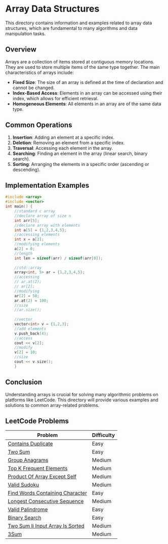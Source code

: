 # Array Data Structures

This directory contains information and examples related to array data structures, which are fundamental to many algorithms and data manipulation tasks.

## Overview

Arrays are a collection of items stored at contiguous memory locations. They are used to store multiple items of the same type together. The main characteristics of arrays include:

- **Fixed Size**: The size of an array is defined at the time of declaration and cannot be changed.
- **Index-Based Access**: Elements in an array can be accessed using their index, which allows for efficient retrieval.
- **Homogeneous Elements**: All elements in an array are of the same data type.

## Common Operations

1. **Insertion**: Adding an element at a specific index.
2. **Deletion**: Removing an element from a specific index.
3. **Traversal**: Accessing each element in the array.
4. **Searching**: Finding an element in the array (linear search, binary search).
5. **Sorting**: Arranging the elements in a specific order (ascending or descending).

## Implementation Examples

```cpp
#include <array> 
#include <vector>
int main() {
    //standard c array
    //declare array of size n
    int arr[5];
    //declare array with elements
    int a[5] = {1,2,3,4,5};
    //accessing elements
    int x = a[2]; 
    //modifying elements
    a[2] = 0;
    //length 
    int len = sizeof(arr) / sizeof(arr[0]);
    
    //std::array
    array<int, 5> ar = {1,2,3,4,5};
    //accessing
    // ar.at(2);
    // ar[2];
    //modifying
    ar[2] = 50;
    ar.at(2) = 100;
    //size 
    //ar.size();
    
    //vector
    vector<int> v = {1,2,3};
    //add elements
    v.push_back(4);
    //access 
    cout << v[2];
    //modify
    v[2] = 10;
    //size
    cout << v.size();
    }
```
## Conclusion

Understanding arrays is crucial for solving many algorithmic problems on platforms like LeetCode. This directory will provide various examples and solutions to common array-related problems.

## LeetCode Problems

| Problem | Difficulty |
|---------|------------|
| [Contains Duplicate](https://leetcode.com/problems/contains-duplicate/description/) | Easy | 
| [Two Sum](https://leetcode.com/problems/two-sum/) | Easy | 
| [Group Anagrams](https://leetcode.com/problems/group-anagrams/) | Medium |
| [Top K Frequent Elements](https://leetcode.com/problems/top-k-frequent-elements/description/) | Medium |
| [Product Of Array Except Self](https://leetcode.com/problems/product-of-array-except-self/) | Medium |
| [Valid Sudoku](https://leetcode.com/problems/valid-sudoku/) | Medium |
| [Find Words Containing Character](https://leetcode.com/problems/find-words-containing-character/description/?envType=daily-question) | Easy |
| [Longest Consecutive Sequence](https://leetcode.com/problems/longest-consecutive-sequence/) | Medium |
| [Valid Palindrome](https://leetcode.com/problems/valid-palindrome/) | Easy |
| [Binary Search](https://leetcode.com/problems/binary-search/) | Easy |
| [Two Sum Ii Input Array Is Sorted](https://leetcode.com/problems/two-sum-ii-input-array-is-sorted/description/) | Medium |
| [3Sum](https://leetcode.com/problems/3sum/description/) | Medium |